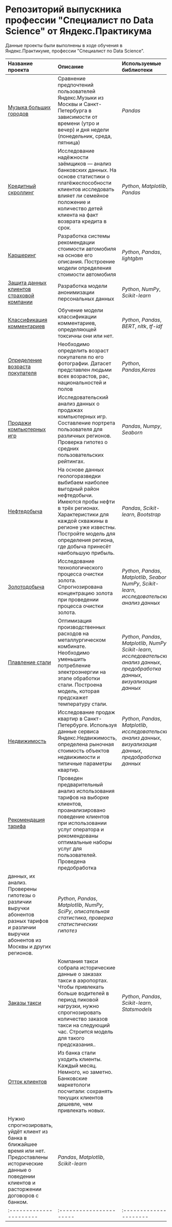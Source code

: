# Репозиторий выпускника профессии "Специалист по Data Science" от Яндекс.Практикума

Данные проекты были выполнены в ходе обучения в Яндекс.Практикуме, профессии "Специалист по Data Science".

| Название проекта | Описание | Используемые библиотеки | 
| :---------------------- | :---------------------- | :---------------------- |
| [Музыка больших городов](big_cities_music) | Сравнение предпочтений пользователей Яндекс.Музыки из Москвы и Санкт-Петербурга в зависимости от времени (утро и вечер) и дня недели (понедельник, среда, пятница) | *Pandas* |
| [Кредитный скроллинг](credit_scrolling) | Исследование надёжности заёмщиков — анализ банковских данных. На основе статистики о платёжеспособности клиентов исследовать влияет ли семейное положение и количество детей клиента на факт возврата кредита в срок. | *Python*, *Matplotlib*, *Pandas* |
| [Каршеринг](cardsharing) | Разработка системы рекомендации стоимости автомобиля на основе его описания. Построение модели определения стоимости автомобиля | *Python*, *Pandas*, *lightgbm* |
| [Защита данных клиентов страховой компании](clients_personal_data_protection) | Разработка модели анонимизации персональных данных | *Python*, *NumPy*, *Scikit-learn* |
| [Классификация комментариев](comments) | Обучение модели классификации комментариев, определяющей токсичны они или нет. | *Python*, *Pandas*, *BERT*, *nltk*, *tf-idf* |
| [Определение возраста покупателя](age_store_customers) | Необходимо определить возраст покупателя по его фотографии. Датасет представлен людьми всех возрастов, рас, национальностей и полов | *Python*, *Pandas*,*Keras* |
| [Продажи компьютерных игр](games_trading) | Исследовательский анализ данных о продажах компьютерных игр. Составление портрета пользователя для различных регионов. Проверка гипотез о средних пользовательских рейтингах. | *Pandas*, *Numpy*, *Seaborn* |
| [Нефтедобыча](geological_exploration) | На основе данных геологоразведки выбибаем наиболее выгодный район  нефтедобычи. Имеются пробы нефти в трёх регионах. Характеристики для каждой скважины в регионе уже известны. Постройте модель для определения региона, где добыча принесёт наибольшую прибыль.  | *Pandas*, *Scikit-learn*, *Bootstrap* |
| [Золотодобыча](gold_mining) | Исследование технологического процесса очистки золота. Спрогнозирована концентрацию золота при проведении процесса очистки золота. | *Python*, *Pandas*, *Matplotlib*, *Seaborn*, *NumPy*, *Scikit-learn*, *исследовательский анализ данных* |
| [Плавление стали](industry) | Оптимизация производственных расходов на металлургическом комбинате. Необходимо уменьшить потребление электроэнергии на этапе обработки стали. Построена модель, которая предскажет температуру стали. | *Python*, *Pandas*, *Matplotlib*, *NumPy*, *Scikit-learn*, *исследовательский анализ данных*, *предобработка данных*, *визуализация данных* |
| [Недвижимость](spb_realty) | Исследование продаж квартир в Санкт-Петербурге. Используя данные сервиса Яндекс.Недвижимость, определена рыночная стоимость объектов недвижимости и типичные параметры квартир. | *Python*, *Pandas*, *Matplotlib*, *исследовательский анализ данных*, *визуализация данных*, *предобработка данных* |
| [Рекомендация тарифа](tariffs_recommendation) | Проведен предварительный анализ использования тарифов на выборке клиентов, проанализировано поведение клиентов при использовании услуг оператора и рекомендованы оптимальные наборы услуг для пользователей. Проведена предобработка
данных, их анализ. Проверены гипотезы о различии выручки абонентов разных тарифов и различии выручки абонентов из Москвы и других регионов. | *Python*, *Pandas*, *Matplotlib*, *NumPy*, *SciPy*, *описательная статистика*, *проверка статистических гипотез* |
| [Заказы такси](taxi) | Компания такси собрала исторические данные о заказах такси в аэропортах. Чтобы привлекать больше водителей в период пиковой нагрузки, нужно спрогнозировать количество заказов такси на следующий час. Строится модель для такого предсказания.. | *Python*, *Pandas*, *Scikit-learn*, *Statsmodels* |
| [Отток клиентов](сustomer_outflownk) | Из банка стали уходить клиенты. Каждый месяц. Немного, но заметно. Банковские маркетологи посчитали: сохранять текущих клиентов дешевле, чем привлекать новых.
Нужно спрогнозировать, уйдёт клиент из банка в ближайшее время или нет. Предоставлены исторические данные о поведении клиентов и расторжении договоров с банком. | *Pandas*, *Matplotlib*, *Scikit-learn* |
| :---------------------- | :---------------------- | :---------------------- |
